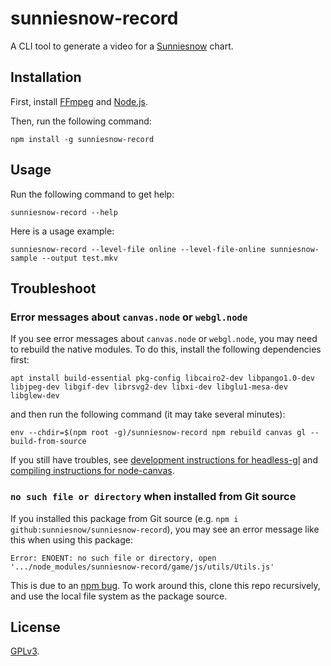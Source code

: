 # sunniesnow-record

A CLI tool to generate a video for a
[Sunniesnow](https://github.com/sunniesnow/sunniesnow) chart.

## Installation

First, install [FFmpeg](https://ffmpeg.org/)
and [Node.js](https://nodejs.org/).

Then, run the following command:

```shell
npm install -g sunniesnow-record
```

## Usage

Run the following command to get help:

```shell
sunniesnow-record --help
```

Here is a usage example:

```shell
sunniesnow-record --level-file online --level-file-online sunniesnow-sample --output test.mkv
```

## Troubleshoot

### Error messages about `canvas.node` or `webgl.node`

If you see error messages about `canvas.node` or `webgl.node`,
you may need to rebuild the native modules.
To do this, install the following dependencies first:

```shell
apt install build-essential pkg-config libcairo2-dev libpango1.0-dev libjpeg-dev libgif-dev librsvg2-dev libxi-dev libglu1-mesa-dev libglew-dev
```

and then run the following command (it may take several minutes):

```shell
env --chdir=$(npm root -g)/sunniesnow-record npm rebuild canvas gl --build-from-source
```

If you still have troubles, see
[development instructions for headless-gl](https://github.com/stackgl/headless-gl#how-should-i-set-up-a-development-environment-for-headless-gl)
and
[compiling instructions for node-canvas](https://github.com/Automattic/node-canvas#compiling).

### `no such file or directory` when installed from Git source

If you installed this package from Git source (e.g. `npm i github:sunniesnow/sunniesnow-record`),
you may see an error message like this when using this package:

```plain
Error: ENOENT: no such file or directory, open '.../node_modules/sunniesnow-record/game/js/utils/Utils.js'
```

This is due to an [npm bug](https://github.com/npm/cli/issues/2774).
To work around this, clone this repo recursively,
and use the local file system as the package source.

## License

[GPLv3](https://www.gnu.org/licenses/gpl-3.0.en.html).
